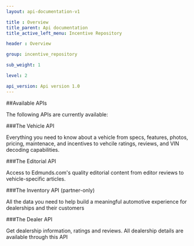 ```yaml
---
layout: api-documentation-v1

title : Overview
title_parent: Api documentation
title_active_left_menu: Incentive Repository

header : Overview

group: incentive_repository

sub_weight: 1

level: 2

api_version: Api version 1.0
---
```



##Available APIs

The following APIs are currently available:


###The Vehicle API

Everything you need to know about a vehicle from specs, features, photos, pricing, maintenace, and incentives to vehcile ratings, reviews, and VIN decoding capabilities. 


###The Editorial API

Access to Edmunds.com's quality editorial content from editor reviews to vehicle-specific articles.


###The Inventory API (partner-only)

All the data you need to help build a meaningful automotive experience for dealerships and their customers



###The Dealer API

Get dealership information, ratings and reviews. All dealership details are available through this API